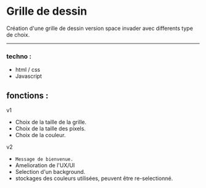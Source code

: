 # Grille de dessin

 Création d'une grille de dessin version space invader avec differents type de choix.

---
### techno :

- html / css
- Javascript
  
## fonctions :
v1
- Choix de la taille de la grille.
- Choix de la taille des pixels.
- Choix de la couleur.
  
v2
- `Message de bienvenue.`
- Amelioration de l'UX/UI 
- Selection d'un background.
- stockages des couleurs utilisées, peuvent être re-selectionné.
  